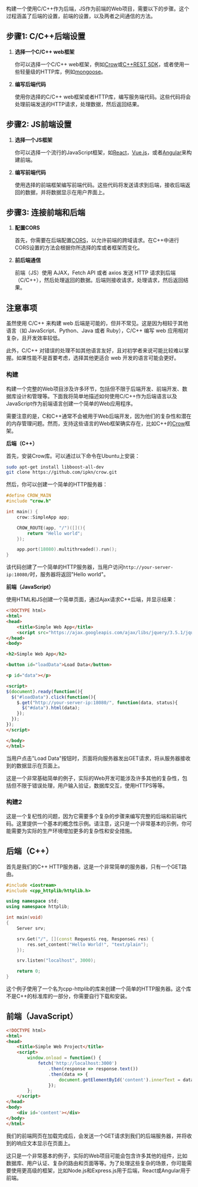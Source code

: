 构建一个使用C/C++作为后端，JS作为前端的Web项目，需要以下的步骤。这个过程涵盖了后端的设置，前端的设置，以及两者之间通信的方法。

## 步骤1: C/C++后端设置

1. **选择一个C/C++ web框架** 

   你可以选择一个C/C++ web框架，例如[Crow](https://github.com/ipkn/crow)或[C++REST SDK](https://github.com/microsoft/cpprestsdk)，或者使用一些轻量级的HTTP库，例如[mongoose](https://github.com/cesanta/mongoose)。 

2. **编写后端代码**

   使用你选择的C/C++ web框架或者HTTP库，编写服务端代码。这些代码将会处理前端发送的HTTP请求，处理数据，然后返回结果。

## 步骤2: JS前端设置

1. **选择一个JS框架**

   你可以选择一个流行的JavaScript框架，如[React](https://reactjs.org/)，[Vue.js](https://vuejs.org/)，或者[Angular](https://angular.io/)来构建前端。

2. **编写前端代码**

   使用选择的前端框架编写前端代码。这些代码将发送请求到后端，接收后端返回的数据，并将数据显示在用户界面上。

## 步骤3: 连接前端和后端

1. **配置CORS**

   首先，你需要在后端配置[CORS](https://developer.mozilla.org/zh-CN/docs/Web/HTTP/CORS)，以允许前端的跨域请求。在C++中进行CORS设置的方法会根据你所选择的库或者框架而变化。

2. **前后端通信**

   前端（JS）使用 AJAX，Fetch API 或者 axios 发送 HTTP 请求到后端（C/C++），然后处理返回的数据。后端则接收请求，处理请求，然后返回结果。

## 注意事项

虽然使用 C/C++ 来构建 web 后端是可能的，但并不常见。这是因为相较于其他语言（如 JavaScript、Python、Java 或者 Ruby），C/C++ 编写 web 应用相对复杂，且开发效率较低。

此外，C/C++ 对错误的处理不如其他语言友好，且对初学者来说可能比较难以掌握。如果性能不是首要考虑，选择其他更适合 web 开发的语言可能会更好。

### 构建

构建一个完整的Web项目涉及许多环节，包括但不限于后端开发、前端开发、数据库设计和管理等。下面我将简单地描述如何使用C/C++作为后端语言以及JavaScript作为前端语言创建一个简单的Web应用程序。

需要注意的是，C和C++通常不会被用于Web后端开发，因为他们的复杂性和潜在的内存管理问题。然而，支持这些语言的Web框架确实存在，比如C++的[Crow](https://github.com/ipkn/crow)框架。

**后端（C++）**

首先，安装Crow库。可以通过以下命令在Ubuntu上安装：

```bash
sudo apt-get install libboost-all-dev
git clone https://github.com/ipkn/crow.git
```

然后，你可以创建一个简单的HTTP服务器：

```c++
#define CROW_MAIN
#include "crow.h"

int main() {
    crow::SimpleApp app;

    CROW_ROUTE(app, "/")([](){
        return "Hello world";
    });

    app.port(18080).multithreaded().run();
}
```

该代码创建了一个简单的HTTP服务器，当用户访问`http://your-server-ip:18080/`时，服务器将返回"Hello world"。

**前端（JavaScript）**

使用HTML和JS创建一个简单页面，通过Ajax请求C++后端，并显示结果：

```html
<!DOCTYPE html>
<html>
<head>
    <title>Simple Web App</title>
    <script src="https://ajax.googleapis.com/ajax/libs/jquery/3.5.1/jquery.min.js"></script>
</head>
<body>

<h2>Simple Web App</h2>

<button id="loadData">Load Data</button>

<p id="data"></p>

<script>
$(document).ready(function(){
  $("#loadData").click(function(){
    $.get("http://your-server-ip:18080/", function(data, status){
      $("#data").html(data);
    });
  });
});
</script>

</body>
</html>
```

当用户点击"Load Data"按钮时，页面将向服务器发出GET请求，将从服务器接收到的数据显示在页面上。

这是一个非常基础简单的例子，实际的Web开发可能涉及许多其他的复杂性，包括但不限于错误处理，用户输入验证，数据库交互，使用HTTPS等等。

### 构建2

这是一个复杞性的问题，因为它需要多个复杂的步骤来编写完整的后端和前端代码。这里提供一个基本的概念性示例。请注意，这只是一个非常基本的示例，你可能需要为实际的生产环境增加更多的复杂性和安全措施。

## 后端（C++）

首先是我们的C++ HTTP服务器，这是一个非常简单的服务器，只有一个GET路由。

```cpp
#include <iostream>
#include <cpp_httplib/httplib.h>

using namespace std;
using namespace httplib;

int main(void)
{
    Server srv;

    srv.Get("/", [](const Request& req, Response& res) {
        res.set_content("Hello World!", "text/plain");
    });

    srv.listen("localhost", 3000);

    return 0;
}
```

这个例子使用了一个名为cpp-httplib的库来创建一个简单的HTTP服务器。这个库不是C++的标准库的一部分，你需要自行下载和安装。

## 前端（JavaScript）

```html
<!DOCTYPE html>
<html>
<head>
    <title>Simple Web Project</title>
    <script>
        window.onload = function() {
            fetch('http://localhost:3000')
                .then(response => response.text())
                .then(data => {
                    document.getElementById('content').innerText = data;
                });
        };
    </script>
</head>
<body>
    <div id='content'></div>
</body>
</html>
```

我们的前端网页在加载完成后，会发送一个GET请求到我们的后端服务器，并将收到的响应文本显示在页面上。

这只是一个非常基本的例子，实际的Web项目可能会包含许多其他的组件，比如数据库、用户认证、复杂的路由和页面等等。为了处理这些复杂的场景，你可能需要使用更高级的框架，比如Node.js和Express.js用于后端，React或Angular用于前端。